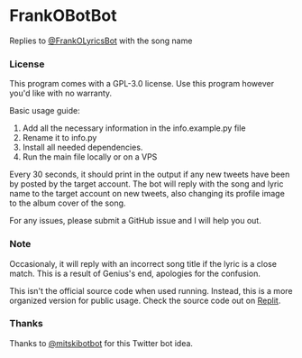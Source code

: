 # FrankOBotBot
Replies to [@FrankOLyricsBot](https://twitter.com/FrankOLyricsBot) with the song name

### License
This program comes with a GPL-3.0 license. Use this program however you'd like with no warranty.

Basic usage guide: 
1. Add all the necessary information in the info.example.py file 
2. Rename it to info.py
3. Install all needed dependencies. 
4. Run the main file locally or on a VPS

Every 30 seconds, it should print in the output if any new tweets have been by posted by the target account. The bot will reply with the song and lyric name to the target account on new tweets, also changing its profile image to the album cover of the song.

For any issues, please submit a GitHub issue and I will help you out.

### Note
Occasionaly, it will reply with an incorrect song title if the lyric is a close match. This is a result of Genius's end, apologies for the confusion.

This isn't the official source code when used running. Instead, this is a more organized version for public usage. Check the source code out on [Replit](https://replit.com/@KrishRao1/Frank-Ocean-Bot-Bot?v=1).

### Thanks
Thanks to [@mitskibotbot](https://twitter.com/mitskibotbot) for this Twitter bot idea.
